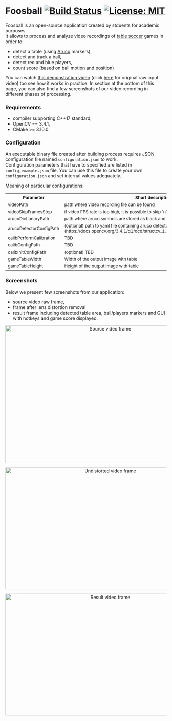# Foosball [![Build Status](https://travis-ci.com/mtszkw/foosball.svg?token=e2qczaZansf4M2Pmpkha&branch=master)](https://travis-ci.com/mtszkw/foosball) [![License: MIT](https://img.shields.io/badge/License-MIT-yellow.svg)](https://opensource.org/licenses/MIT)

Foosball is an open-source application created by stduents for academic purposes.  
It allows to process and analyze video recordings of [table soccer](https://en.wikipedia.org/wiki/Table_football) games in order to:
- detect a table (using [Aruco](https://docs.opencv.org/3.1.0/d5/dae/tutorial_aruco_detection.html) markers),
- detect and track a ball,
- detect red and blue players,
- count score (based on ball motion and position)

You can watch [this demonstration video](https://www.youtube.com/watch?v=QQ1gPN9S_Fs) (click [here](https://www.youtube.com/watch?v=YIwG6P5TcKs) for original raw input video) too see how it works in practice. In section at the bottom of this page, you can also find a few screenshots of our video recording in different phases of processing.

### Requirements
- compiler supporting C++17 standard,
- OpenCV == 3.4.1,
- CMake >= 3.10.0

### Configuration
An executable binary file created after building process requires JSON configuration file named `configuration.json` to work.  
Configuration parameters that have to specified are listed in `config_example.json` file. You can use this file to create your own `configuration.json` and set internal values adequately.

Meaning of particular configurations:
<table>
  <tr>
    <th><sub>Parameter</sub></th>
    <th><sub>Short description</sub></th>
  </tr>
  <tr>
    <td><sub>videoPath</sub></td>
    <td><sub>path where video recording file can be found</sub></td>
  </tr>
  <tr>
    <td><sub>videoSkipFramesStep</sub></td>
    <td><sub>if video FPS rate is too high, it is possible to skip `n` frames after each processed frame</sub></td>
  </tr>
  <tr>
    <td><sub>arucoDictionaryPath</sub></td>
    <td><sub>path where aruco symbols are stored as black and white bitmap</sub></td>
  </tr>
  <tr>
    <td><sub>arucoDetectorConfigPath</sub></td>
    <td><sub>(optional) path to yaml file containing aruco detector parameters [OpenCV Doc](https://docs.opencv.org/3.4.1/d1/dcd/structcv_1_1aruco_1_1DetectorParameters.html)</sub></td>
  </tr>
  <tr>
    <td><sub>calibPerformCalibration</sub></td>
    <td><sub>TBD</sub></td>
  </tr>
  <tr>
    <td><sub>calibConfigPath</sub></td>
    <td><sub>TBD</sub></td>
  </tr>
  <tr>
    <td><sub>calibInitConfigPath</sub></td>
    <td><sub>(optional) TBD</sub></td>
  </tr>
  <tr>
    <td><sub>gameTableWidth</sub></td>
    <td><sub>Width of the output image with table</sub></td>
  </tr>
  <tr>
    <td><sub>gameTableHeight</sub></td>
    <td><sub>Height of the output image with table</sub></td>
  </tr>
</table>

### Screenshots
Below we present few screenshots from our application:  
- source video raw frame,  
- frame after lens distortion removal  
- result frame including detected table area, ball/players markers and GUI with hotkeys and game score displayed.

<p align="center">
  <img src="https://i.imgur.com/mWvHaUU.png" width="640" height="430" alt="Source video frame"/>
</p>
<p align="center">
  <img src="https://i.imgur.com/cycBv94.png" width="640" height="380" alt="Undistorted video frame"/>
</p>
<p align="center">
  <img src="https://i.imgur.com/CIdNn4A.png" width="640" height="380" alt="Result video frame"/>
</p>
